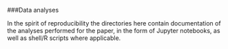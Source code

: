 
###Data analyses

In the spirit of reproducibility the directories here contain documentation of the analyses performed for the paper, in the form of Jupyter notebooks, as well as shell/R scripts where applicable.
